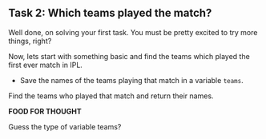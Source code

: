 ## Task 2: Which teams played the match?

Well done, on solving your first task.
You must be pretty excited to try more things, right?

Now, lets start with something basic and find the teams which played the first ever match in IPL.

* Save the names of the teams playing that match in a variable `teams`.

Find the teams who played that match and return their names.

**FOOD FOR THOUGHT**

Guess the type of variable teams?
